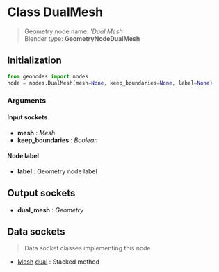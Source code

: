 
# Class DualMesh

> Geometry node name: _'Dual Mesh'_<br>Blender type:  **GeometryNodeDualMesh**

## Initialization


```python
from geonodes import nodes
node = nodes.DualMesh(mesh=None, keep_boundaries=None, label=None)
```


### Arguments


#### Input sockets



- **mesh** : _Mesh_
- **keep_boundaries** : _Boolean_



#### Node label



- **label** : Geometry node label



## Output sockets



- **dual_mesh** : _Geometry_



## Data sockets

> Data socket classes implementing this node


- [Mesh](./sockets/Mesh.md) [dual](./sockets/Mesh.md#dual) : Stacked method


